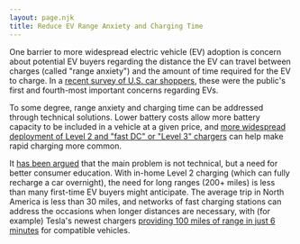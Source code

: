 ```yaml
---
layout: page.njk
title: Reduce EV Range Anxiety and Charging Time
---
```

One barrier to more widespread electric vehicle (EV) adoption is concern about potential EV buyers regarding the distance the EV can travel between charges (called "range anxiety") and the amount of time required for the EV to charge.  In a [recent survey of U.S. car shoppers](https://www.autolist.com/news-and-analysis/survey-electric-vehicles), these were the public's first and fourth-most important concerns regarding EVs.

To some degree, range anxiety and charging time can be addressed through technical solutions.  Lower battery costs allow more battery capacity to be included in a vehicle at a given price, and [more widespread deployment of Level 2 and "fast DC" or "Level 3" chargers](/ev-charger-deployment) can help make rapid charging more common.

It [has been argued](https://electrek.co/2019/06/11/tesla-400-mile-electric-car/) that the main problem is not technical, but a need for better consumer education.  With in-home Level 2 charging (which can fully recharge a car overnight), the need for long ranges (200+ miles) is less than many first-time EV buyers might anticipate.  The average trip in North America is less than 30 miles, and networks of fast charging stations can address the occasions when longer distances are necessary, with (for example) Tesla's newest chargers [providing 100 miles of range in just 6 minutes](https://electrek.co/2019/03/06/tesla-supercharger-v3-kw-capacity-efficiency/) for compatible vehicles.
